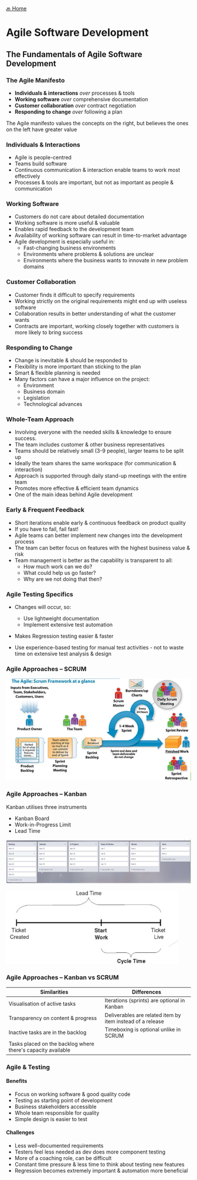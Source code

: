 [🔙 Home](../home.md)



# Agile Software Development
## The Fundamentals of Agile Software Development 
### The Agile Manifesto
* **Individuals & interactions** _over_ processes & tools 
* **Working software** _over_ comprehensive documentation
* **Customer collaboration** _over_ contract negotiation
* **Responding to change** _over_ following a plan 

The Agile manifesto values the concepts on the right, but believes the ones on the left have greater value

### Individuals & Interactions
* Agile is people-centred
* Teams build software
* Continuous communication & interaction enable teams to work most effectively
* Processes & tools are important, but not as important as people & communication

### Working Software
* Customers do not care about detailed documentation
* Working software is more useful & valuable
* Enables rapid feedback to the development team
* Availability of working software can result in time-to-market advantage
* Agile development is especially useful in:
  * Fast-changing business environments
  * Environments where problems & solutions are unclear
  * Environments where the business wants to innovate in new problem domains

### Customer Collaboration
* Customer finds it difficult to specify requirements
* Working strictly on the original requirements might end up with useless software
* Collaboration results in better understanding of what the customer wants
* Contracts are important, working closely together with customers is more likely to bring success

### Responding to Change
* Change is inevitable & should be responded to
* Flexibility is more important than sticking to the plan
* Smart & flexible planning is needed
* Many factors can have a major influence on the project:
  * Environment
  * Business domain
  * Legislation
  * Technological advances

### Whole-Team Approach
* Involving everyone with the needed skills & knowledge to ensure success.
* The team includes customer & other business representatives
* Teams should be relatively small (3-9 people), larger teams to be split up
* Ideally the team shares the same workspace (for communication & interaction)
* Approach is supported through daily stand-up meetings with the entire team
* Promotes more effective & efficient team dynamics
* One of the main ideas behind Agile development

### Early & Frequent Feedback
* Short iterations enable early & continuous feedback on product quality
* If you have to fail, fail fast!
* Agile teams can better implement new changes into the development process
* The team can better focus on features with the highest business value & risk
* Team management is better as the capability is transparent to all:
  * How much work can we do?
  * What could help us go faster?
  * Why are we not doing that then?

### Agile Testing Specifics
* Changes will occur, so:
  * Use lightweight documentation
  * Implement extensive test automation
* Makes Regression testing easier & faster

* Use experience-based testing for manual test activities - not to waste time on extensive test analysis & design

### Agile Approaches – SCRUM
![image9.png](assets/image9.png)


### Agile Approaches – Kanban
Kanban utilises three instruments
- Kanban Board
- Work-in-Progress Limit
- Lead Time

![image10.png](assets/image10.png)

![image11.png](assets/image11.png)

### Agile Approaches – Kanban vs SCRUM
| **Similarities**                                             | **Differences**                                            |
|--------------------------------------------------------------|------------------------------------------------------------|
| Visualisation of active tasks                                | Iterations (sprints) are optional in Kanban                |
| Transparency on content & progress                           | Deliverables are related item by item instead of a release |
| Inactive tasks are in the backlog                            | Timeboxing is optional unlike in SCRUM                     |
| Tasks placed on the backlog where there's capacity available |                                                            |

### Agile & Testing
#### Benefits
* Focus on working software & good quality code
* Testing as starting point of development
* Business stakeholders accessible
* Whole team responsible for quality
* Simple design is easier to test

#### Challenges
* Less well-documented requirements
* Testers feel less needed as dev does more component testing
* More of a coaching role, can be difficult
* Constant time pressure & less time to think about testing new features
* Regression becomes extremely important & automation more beneficial